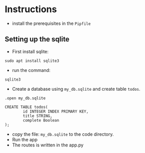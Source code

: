 # Instructions

* install the prerequisites in the `Pipfile`

## Setting up the sqlite

* First install sqlite:

```linux
sudo apt install sqlite3
```

* run the command:

```linux
sqlite3
```

* Create a database using `my_db.sqlite` and create table `todos`.

```commandline
.open my_db.sqlite

CREATE TABLE todos(                                                                                    
        id INTEGER INDEX PRIMARY KEY,                                                                           
        title STRING,                                                                                           
        complete Boolean        
);
```

* copy the file: `my_db.sqlite` to the code directory.
* Run the app
* The routes is written in the app.py